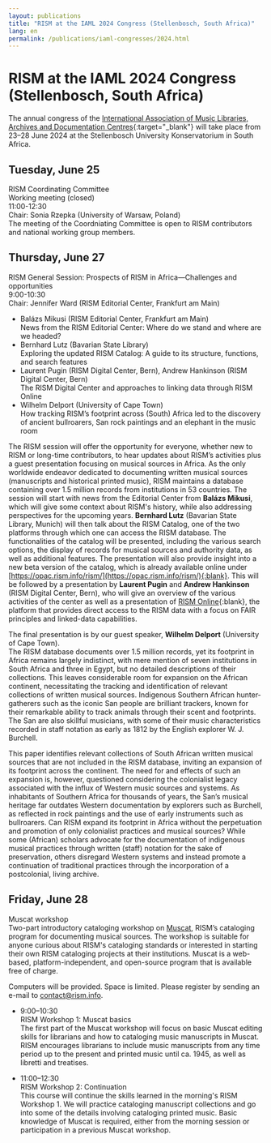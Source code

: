 ```yaml
---
layout: publications
title: "RISM at the IAML 2024 Congress (Stellenbosch, South Africa)"
lang: en
permalink: /publications/iaml-congresses/2024.html
---
```


# RISM at the IAML 2024 Congress (Stellenbosch, South Africa)  

The annual congress of the [International Association of Music Libraries, Archives and Documentation Centres](https://iaml2024.sun.ac.za/){:target="_blank"} will take place from 23–28 June 2024 at the Stellenbosch University Konservatorium in South Africa.

## Tuesday, June 25  
RISM Coordinating Committee  
Working meeting (closed)  
11:00-12:30   
Chair: Sonia Rzepka (University of Warsaw, Poland)  
The meeting of the Coordniating Committee is open to RISM contributors and national working group members.

## Thursday, June 27
RISM General Session: Prospects of RISM in Africa—Challenges and opportunities  
9:00-10:30   
Chair: Jennifer Ward (RISM Editorial Center, Frankfurt am Main)  

- Balázs Mikusi (RISM Editorial Center, Frankfurt am Main)  
News from the RISM Editorial Center: Where do we stand and where are we headed?   
- Bernhard Lutz (Bavarian State Library)  
Exploring the updated RISM Catalog: A guide to its structure, functions, and search features  
- Laurent Pugin (RISM Digital Center, Bern), Andrew Hankinson (RISM Digital Center, Bern)   
The RISM Digital Center and approaches to linking data through RISM Online
- Wilhelm Delport (University of Cape Town)  
How tracking RISM’s footprint across (South) Africa led to the discovery of ancient bullroarers, San rock paintings and an elephant in the music room

The RISM session will offer the opportunity for everyone, whether new to RISM or long-time contributors, to hear updates about RISM’s activities plus a guest presentation focusing on musical sources in Africa. As the only worldwide endeavor dedicated to documenting written musical sources (manuscripts and historical printed music), RISM maintains a database containing over 1.5 million records from institutions in 53 countries. The session will start with news from the Editorial Center from **Balázs Mikusi**, which will give some context about RISM's history, while also addressing perspectives for the upcoming years. **Bernhard Lutz** (Bavarian State Library, Munich) will then talk about the RISM Catalog, one of the two platforms through which one can access the RISM database. The functionalities of the catalog will be presented, including the various search options, the display of records for musical sources and authority data, as well as additional features. The presentation will also provide insight into a new beta version of the catalog, which is already available online under [https://opac.rism.info/rism/](https://opac.rism.info/rism/){:blank}. This will be followed by a presentation by **Laurent Pugin** and **Andrew Hankinson** (RISM Digital Center, Bern), who will give an overview of the various activities of the center as well as a presentation of [RISM Online](https://rism.online){:blank}, the platform that provides direct access to the RISM data with a focus on FAIR principles and linked-data capabilities.  

The final presentation is by our guest speaker, **Wilhelm Delport** (University of Cape Town).   
The RISM database documents over 1.5 million records, yet its footprint in Africa remains largely indistinct, with mere mention of seven institutions in South Africa and three in Egypt, but no detailed descriptions of their collections. This leaves considerable room for expansion on the African continent, necessitating the tracking and identification of relevant collections of written musical sources. Indigenous Southern African hunter-gatherers such as the iconic San people are brilliant trackers, known for their remarkable ability to track animals through their scent and footprints. The San are also skillful musicians, with some of their music characteristics recorded in staff notation as early as 1812 by the English explorer W. J. Burchell.  

This paper identifies relevant collections of South African written musical sources that are not included in the RISM database, inviting an expansion of its footprint across the continent. The need for and effects of such an expansion is, however, questioned considering the colonialist legacy associated with the influx of Western music sources and systems. As inhabitants of Southern Africa for thousands of years, the San’s musical heritage far outdates Western documentation by explorers such as Burchell, as reflected in rock paintings and the use of early instruments such as bullroarers. Can RISM expand its footprint in Africa without the perpetuation and promotion of only colonialist practices and musical sources? While some (African) scholars advocate for the documentation of indigenous musical practices through written (staff) notation for the sake of preservation, others disregard Western systems and instead promote a continuation of traditional practices through the incorporation of a postcolonial, living archive.


## Friday, June 28    

Muscat workshop  
Two-part introductory cataloging workshop on [Muscat](/community/muscat.html), RISM’s cataloging program for documenting musical sources. The workshop is suitable for anyone curious about RISM's cataloging standards or interested in starting their own RISM cataloging projects at their institutions. Muscat is a web-based, platform-independent, and open-source program that is available free of charge.  

Computers will be provided. Space is limited. Please register by sending an e-mail to [contact@rism.info](mailto:contact@rism.info).  

- 9:00–10:30         
RISM Workshop 1: Muscat basics   
The first part of the Muscat workshop will focus on basic Muscat editing skills for librarians and how to cataloging music manuscripts in Muscat. RISM encourages librarians to include music manuscripts from any time period up to the present and printed music until ca. 1945, as well as libretti and treatises.   

- 11:00–12:30   
RISM Workshop 2: Continuation  
This course will continue the skills learned in the morning's RISM Workshop 1. We will practice cataloging manuscript collections and go into some of the details involving cataloging printed music. Basic knowledge of Muscat is required, either from the morning session or participation in a previous Muscat workshop.
